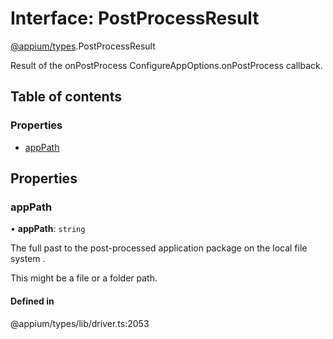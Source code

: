 # Interface: PostProcessResult

[@appium/types](../modules/appium_types.md).PostProcessResult

Result of the onPostProcess ConfigureAppOptions.onPostProcess callback.

## Table of contents

### Properties

- [appPath](appium_types.PostProcessResult.md#apppath)

## Properties

### appPath

• **appPath**: `string`

The full past to the post-processed application package on the local file system .

This might be a file or a folder path.

#### Defined in

@appium/types/lib/driver.ts:2053
